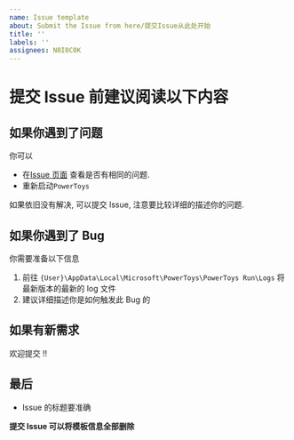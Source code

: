 ```yaml
---
name: Issue template
about: Submit the Issue from here/提交Issue从此处开始
title: ''
labels: ''
assignees: N0I0C0K
---
```


# 提交 Issue 前建议阅读以下内容

## 如果你遇到了问题

你可以

- 在[Issue 页面](https://github.com/N0I0C0K/PowerToysRun.Plugin.Translater/issues?q=) 查看是否有相同的问题.
- 重新启动`PowerToys`

如果依旧没有解决, 可以提交 Issue, 注意要比较详细的描述你的问题.

## 如果你遇到了 Bug

你需要准备以下信息

1.  前往 `{User}\AppData\Local\Microsoft\PowerToys\PowerToys Run\Logs` 将最新版本的最新的 log 文件
2.  建议详细描述你是如何触发此 Bug 的

## 如果有新需求

欢迎提交 !!

## 最后

- Issue 的标题要准确

**提交 Issue 可以将模板信息全部删除**

